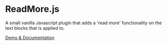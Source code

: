 ReadMore.js
===========

A small vanilla Javascript plugin that adds a 'read more' functionality on the text blocks that is applied to.

[Demo & Documentation](http://www.georap.gr)
